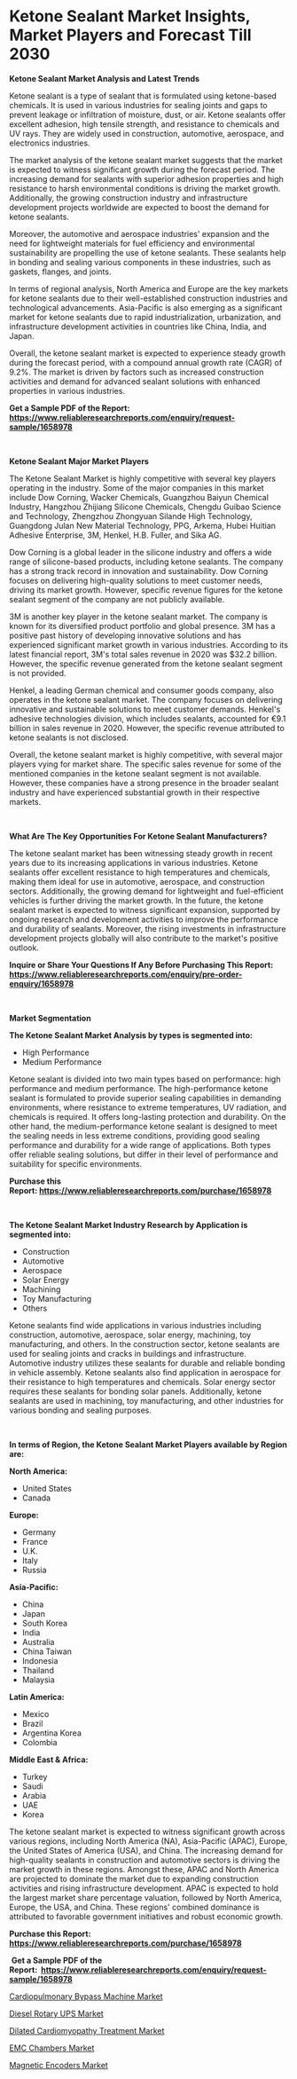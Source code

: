 <p><h1>Ketone Sealant Market Insights, Market Players and Forecast Till 2030</h1></p><p><strong>Ketone Sealant Market Analysis and Latest Trends</strong></p>
<p><p>Ketone sealant is a type of sealant that is formulated using ketone-based chemicals. It is used in various industries for sealing joints and gaps to prevent leakage or infiltration of moisture, dust, or air. Ketone sealants offer excellent adhesion, high tensile strength, and resistance to chemicals and UV rays. They are widely used in construction, automotive, aerospace, and electronics industries.</p><p>The market analysis of the ketone sealant market suggests that the market is expected to witness significant growth during the forecast period. The increasing demand for sealants with superior adhesion properties and high resistance to harsh environmental conditions is driving the market growth. Additionally, the growing construction industry and infrastructure development projects worldwide are expected to boost the demand for ketone sealants.</p><p>Moreover, the automotive and aerospace industries' expansion and the need for lightweight materials for fuel efficiency and environmental sustainability are propelling the use of ketone sealants. These sealants help in bonding and sealing various components in these industries, such as gaskets, flanges, and joints.</p><p>In terms of regional analysis, North America and Europe are the key markets for ketone sealants due to their well-established construction industries and technological advancements. Asia-Pacific is also emerging as a significant market for ketone sealants due to rapid industrialization, urbanization, and infrastructure development activities in countries like China, India, and Japan.</p><p>Overall, the ketone sealant market is expected to experience steady growth during the forecast period, with a compound annual growth rate (CAGR) of 9.2%. The market is driven by factors such as increased construction activities and demand for advanced sealant solutions with enhanced properties in various industries.</p></p>
<p><strong>Get a Sample PDF of the Report:&nbsp; <a href="https://www.reliableresearchreports.com/enquiry/request-sample/1658978">https://www.reliableresearchreports.com/enquiry/request-sample/1658978</a></strong></p>
<p>&nbsp;</p>
<p><strong>Ketone Sealant Major Market Players</strong></p>
<p><p>The Ketone Sealant Market is highly competitive with several key players operating in the industry. Some of the major companies in this market include Dow Corning, Wacker Chemicals, Guangzhou Baiyun Chemical Industry, Hangzhou Zhijiang Silicone Chemicals, Chengdu Guibao Science and Technology, Zhengzhou Zhongyuan Silande High Technology, Guangdong Julan New Material Technology, PPG, Arkema, Hubei Huitian Adhesive Enterprise, 3M, Henkel, H.B. Fuller, and Sika AG.</p><p>Dow Corning is a global leader in the silicone industry and offers a wide range of silicone-based products, including ketone sealants. The company has a strong track record in innovation and sustainability. Dow Corning focuses on delivering high-quality solutions to meet customer needs, driving its market growth. However, specific revenue figures for the ketone sealant segment of the company are not publicly available.</p><p>3M is another key player in the ketone sealant market. The company is known for its diversified product portfolio and global presence. 3M has a positive past history of developing innovative solutions and has experienced significant market growth in various industries. According to its latest financial report, 3M's total sales revenue in 2020 was $32.2 billion. However, the specific revenue generated from the ketone sealant segment is not provided.</p><p>Henkel, a leading German chemical and consumer goods company, also operates in the ketone sealant market. The company focuses on delivering innovative and sustainable solutions to meet customer demands. Henkel's adhesive technologies division, which includes sealants, accounted for €9.1 billion in sales revenue in 2020. However, the specific revenue attributed to ketone sealants is not disclosed.</p><p>Overall, the ketone sealant market is highly competitive, with several major players vying for market share. The specific sales revenue for some of the mentioned companies in the ketone sealant segment is not available. However, these companies have a strong presence in the broader sealant industry and have experienced substantial growth in their respective markets.</p></p>
<p>&nbsp;</p>
<p><strong>What Are The Key Opportunities For Ketone Sealant Manufacturers?</strong></p>
<p><p>The ketone sealant market has been witnessing steady growth in recent years due to its increasing applications in various industries. Ketone sealants offer excellent resistance to high temperatures and chemicals, making them ideal for use in automotive, aerospace, and construction sectors. Additionally, the growing demand for lightweight and fuel-efficient vehicles is further driving the market growth. In the future, the ketone sealant market is expected to witness significant expansion, supported by ongoing research and development activities to improve the performance and durability of sealants. Moreover, the rising investments in infrastructure development projects globally will also contribute to the market's positive outlook.</p></p>
<p><strong>Inquire or Share Your Questions If Any Before Purchasing This Report: <a href="https://www.reliableresearchreports.com/enquiry/pre-order-enquiry/1658978">https://www.reliableresearchreports.com/enquiry/pre-order-enquiry/1658978</a></strong></p>
<p>&nbsp;</p>
<p><strong>Market Segmentation</strong></p>
<p><strong>The Ketone Sealant Market Analysis by types is segmented into:</strong></p>
<p><ul><li>High Performance</li><li>Medium Performance</li></ul></p>
<p><p>Ketone sealant is divided into two main types based on performance: high performance and medium performance. The high-performance ketone sealant is formulated to provide superior sealing capabilities in demanding environments, where resistance to extreme temperatures, UV radiation, and chemicals is required. It offers long-lasting protection and durability. On the other hand, the medium-performance ketone sealant is designed to meet the sealing needs in less extreme conditions, providing good sealing performance and durability for a wide range of applications. Both types offer reliable sealing solutions, but differ in their level of performance and suitability for specific environments.</p></p>
<p><strong>Purchase this Report:&nbsp;<a href="https://www.reliableresearchreports.com/purchase/1658978">https://www.reliableresearchreports.com/purchase/1658978</a></strong></p>
<p>&nbsp;</p>
<p><strong>The Ketone Sealant Market Industry Research by Application is segmented into:</strong></p>
<p><ul><li>Construction</li><li>Automotive</li><li>Aerospace</li><li>Solar Energy</li><li>Machining</li><li>Toy Manufacturing</li><li>Others</li></ul></p>
<p><p>Ketone sealants find wide applications in various industries including construction, automotive, aerospace, solar energy, machining, toy manufacturing, and others. In the construction sector, ketone sealants are used for sealing joints and cracks in buildings and infrastructure. Automotive industry utilizes these sealants for durable and reliable bonding in vehicle assembly. Ketone sealants also find application in aerospace for their resistance to high temperatures and chemicals. Solar energy sector requires these sealants for bonding solar panels. Additionally, ketone sealants are used in machining, toy manufacturing, and other industries for various bonding and sealing purposes.</p></p>
<p>&nbsp;</p>
<p><strong>In terms of Region, the Ketone Sealant Market Players available by Region are:</strong></p>
<p>
    <p> <strong> North America: </strong>
        <ul>
            <li>United States</li>
            <li>Canada</li>
        </ul>
        </p> 
    <p> <strong> Europe: </strong>
        <ul>
            <li>Germany</li>
            <li>France</li>
            <li>U.K.</li>
            <li>Italy</li>
            <li>Russia</li>
        </ul>
        </p> 
    <p> <strong> Asia-Pacific: </strong>
        <ul>
            <li>China</li>
            <li>Japan</li>
            <li>South Korea</li>
            <li>India</li>
            <li>Australia</li>
            <li>China Taiwan</li>
            <li>Indonesia</li>
            <li>Thailand</li>
            <li>Malaysia</li>
        </ul>
        </p> 
    <p> <strong> Latin America: </strong>
        <ul>
            <li>Mexico</li>
            <li>Brazil</li>
            <li>Argentina Korea</li>
            <li>Colombia</li>
        </ul>
        </p> 
    <p> <strong> Middle East & Africa: </strong>
        <ul>
            <li>Turkey</li>
            <li>Saudi</li>
            <li>Arabia</li>
            <li>UAE</li>
            <li>Korea</li>
        </ul>
    </p>
    </p>
<p><p>The ketone sealant market is expected to witness significant growth across various regions, including North America (NA), Asia-Pacific (APAC), Europe, the United States of America (USA), and China. The increasing demand for high-quality sealants in construction and automotive sectors is driving the market growth in these regions. Amongst these, APAC and North America are projected to dominate the market due to expanding construction activities and rising infrastructure development. APAC is expected to hold the largest market share percentage valuation, followed by North America, Europe, the USA, and China. These regions' combined dominance is attributed to favorable government initiatives and robust economic growth.</p></p>
<p><strong>Purchase this Report: <a href="https://www.reliableresearchreports.com/purchase/1658978">https://www.reliableresearchreports.com/purchase/1658978</a></strong></p>
<p>&nbsp;<strong>Get a Sample PDF of the Report:&nbsp;&nbsp;<a href="https://www.reliableresearchreports.com/enquiry/request-sample/1658978">https://www.reliableresearchreports.com/enquiry/request-sample/1658978</a></strong></p>
<p><strong></strong></p>
<p><p><a href="https://github.com/castoriffic/Market-Research-Report-List-1/blob/main/cardiopulmonary-bypass-machine-market.md">Cardiopulmonary Bypass Machine Market</a></p><p><a href="https://medium.com/@lottiejerde6456/diesel-rotary-ups-market-size-growth-forecast-2023-2030-feafc55a8bdf">Diesel Rotary UPS Market</a></p><p><a href="https://medium.com/@bretpacocha2023/dilated-cardiomyopathy-treatment-market-size-cagr-trends-2024-2030-c45e4fe00210">Dilated Cardiomyopathy Treatment Market</a></p><p><a href="https://www.linkedin.com/pulse/emc-chambers-market-share-amp-new-trends-analysis-report-i9ege/">EMC Chambers Market</a></p><p><a href="https://www.linkedin.com/pulse/magnetic-encoders-market-size-growth-forecast-from-2023-cl2ac/">Magnetic Encoders Market</a></p></p>